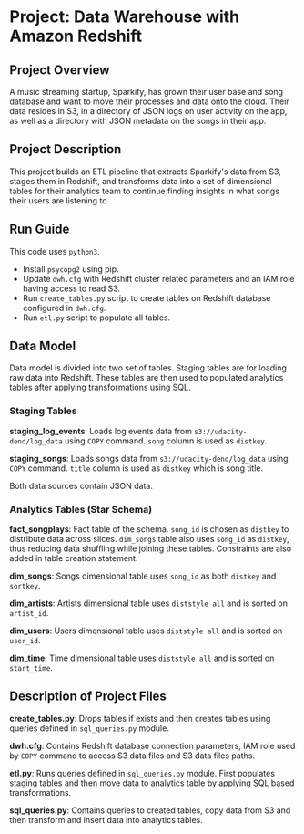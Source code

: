# Project: Data Warehouse with Amazon Redshift

## Project Overview
A music streaming startup, Sparkify, has grown their user base and song database and want to move their processes and data onto the cloud. Their data resides in S3, in a directory of JSON logs on user activity on the app, as well as a directory with JSON metadata on the songs in their app.

## Project Description
This project builds an ETL pipeline that extracts Sparkify's data from S3, stages them in Redshift, and transforms data into a set of dimensional tables for their analytics team to continue finding insights in what songs their users are listening to.

## Run Guide
This code uses `python3`.

- Install `psycopg2` using pip.
- Update `dwh.cfg` with Redshift cluster related parameters and an IAM role having access to read S3.
- Run `create_tables.py` script to create tables on Redshift database configured in `dwh.cfg`.
- Run `etl.py` script to populate all tables.

## Data Model
Data model is divided into two set of tables. Staging tables are for loading raw data into Redshift. These tables are then used to populated analytics tables after applying transformations using SQL. 

### Staging Tables

**staging_log_events**: Loads log events data from `s3://udacity-dend/log_data` using `COPY` command. `song` column is used as `distkey`.

**staging_songs**: Loads songs data from `s3://udacity-dend/log_data` using `COPY` command. `title` column is used as `distkey` which is song title.

Both data sources contain JSON data.

### Analytics Tables (Star Schema)

**fact_songplays**: Fact table of the schema. `song_id` is chosen as `distkey` to distribute data across slices. `dim_songs` table also uses `song_id` as `distkey`, thus reducing data shuffling while joining these tables. Constraints are also added in table creation statement.

**dim_songs**: Songs dimensional table uses `song_id` as both `distkey` and `sortkey`.  

**dim_artists**: Artists dimensional table uses `diststyle all` and is sorted on `artist_id`.

**dim_users**: Users dimensional table uses `diststyle all` and is sorted on `user_id`.

**dim_time**: Time dimensional table uses `diststyle all` and is sorted on `start_time`.

## Description of Project Files 

**create_tables.py**: Drops tables if exists and then creates tables using queries defined in `sql_queries.py` module.

**dwh.cfg**: Contains Redshift database connection parameters, IAM role used by `COPY` command to access S3 data files and S3 data files paths.

**etl.py**: Runs queries defined in `sql_queries.py` module. First populates staging tables and then move data to analytics table by applying SQL based transformations.

**sql_queries.py**: Contains queries to created tables, copy data from S3 and then transform and insert data into analytics tables.


